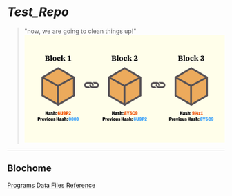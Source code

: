 # *Test_Repo*
> "now, we are going to clean things up!" 
![an image of three blocks, 'blockchain', with their specified hashes and prev. hashes](What-Is-Blockchain-Infographic.jpeg)
---
## Blochome
[Programs](code)
[Data Files](https://github.com/najibabounasr/Module_1_Project.git)
[Reference](https://www.blochome.net/)

